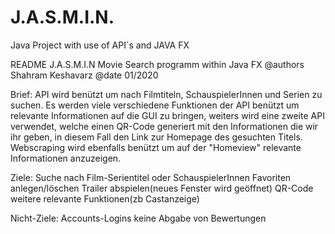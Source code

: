 # J.A.S.M.I.N.
Java Project with use of API´s and JAVA FX


README
J.A.S.M.I.N
Movie Search programm within Java FX
@authors Shahram Keshavarz
@date 01/2020


Brief:
API wird benützt um nach Filmtiteln, SchauspielerInnen und Serien zu suchen.
Es werden viele verschiedene Funktionen der API benützt um relevante Informationen
auf die GUI zu bringen, weiters wird eine zweite API verwendet, 
welche einen QR-Code generiert mit den Informationen die wir ihr geben, 
in diesem Fall den Link zur Homepage des gesuchten Titels.
Webscraping wird ebenfalls benützt um auf der "Homeview" relevante Informationen anzuzeigen.

Ziele:
Suche nach Film-Serientitel oder SchauspielerInnen
Favoriten anlegen/löschen
Trailer abspielen(neues Fenster wird geöffnet)
QR-Code
weitere relevante Funktionen(zb Castanzeige)

Nicht-Ziele:
Accounts-Logins
keine Abgabe von Bewertungen
